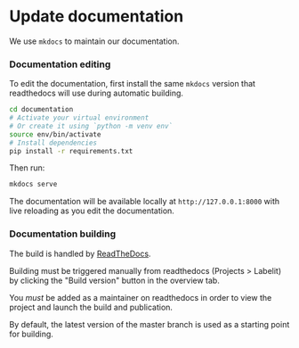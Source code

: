# Update documentation

We use `mkdocs` to maintain our documentation.

### Documentation editing

To edit the documentation, first install the same `mkdocs` version that readthedocs will use during automatic building.

```bash
cd documentation
# Activate your virtual environment
# Or create it using `python -m venv env`
source env/bin/activate
# Install dependencies
pip install -r requirements.txt
```

Then run:

```bash
mkdocs serve
```

The documentation will be available locally at `http://127.0.0.1:8000` with live reloading as you edit the documentation.

### Documentation building

The build is handled by [ReadTheDocs](https://readthedocs.org/).

Building must be triggered manually from readthedocs (Projects > Labelit) by clicking the "Build version" button in the overview tab.

You _must_ be added as a maintainer on readthedocs in order to view the project and launch the build and publication.

By default, the latest version of the master branch is used as a starting point for building.
